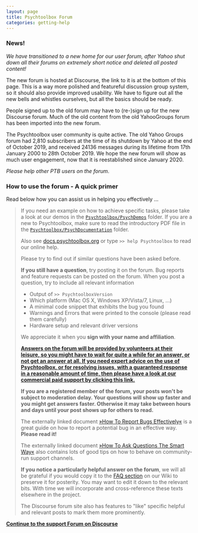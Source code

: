 ```yaml
---
layout: page
title: Psychtoolbox Forum
categories: getting-help
---
```


### News!

*We have transitioned to a new home for our user forum, after Yahoo shut down all
their forums on extremely short notice and deleted all posted content!*

The new forum is hosted at Discourse, the link to it is at the bottom of this
page. This is a way more polished and featureful discussion group system, so
it should also provide improved usability. We have to figure out all the new
bells and whistles ourselves, but all the basics should be ready.

People signed up to the old forum may have to (re-)sign up for the new Discourse
forum. Much of the old content from the old YahooGroups forum has been imported
into the new forum.

The Psychtoolbox user community is quite active. The old Yahoo Groups forum had
2,810 subscribers at the time of its shutdown by Yahoo at the end of October 2019,
and received 24136 messages during its lifetime from 17th January 2000 to 28th
October 2019. We hope the new forum will show as much user engagement, now that
it is reestablished since January 2020.

<!--- Disable - It is a bit pointless to show info that is multiple years outdated by now.
![Histogram of forum postings](images/ForumUsersChart.png)
--->

<!--- This is how you let Google chart api plot the chart:
![Histogram of forum postings](http://chart.apis.google.com/chart?chxr=0,0,2000|1,2000,2019&chbh=a&chco=A2C180&chd=t:327,398,988,539,771,1084,1498,1911,1439,1524,1219,1614,1618,2076,1451,1596,1218,1212,879,681&chds=0,2000&chs=500x100&cht=bvg&chts=676767,13.5&chtt=Forum+posts+per+year&chxs=1,676767,10,0,lt,676767&chxt=y,x)
--->

*Please help other PTB users on the forum*. 

### How to use the forum - A quick primer

Read below how you can assist us in helping you effectively ...

> If you need an example on how to achieve specific tasks, please take a look
> at our demos in the [`Psychtoolbox/PsychDemos`][docs-demos] folder. If you
> are a new to Psychtoolbox, make sure to read the introductory PDF file in the
> [`Psychtoolbox/PsychDocumentation`][docs-documentation] folder. 
> 
> Also see [docs.psychtoolbox.org](http://docs.psychtoolbox.org) or type `>>
> help Psychtoolbox` to read our online help.
> 
> Please try to find out if similar questions have been asked before.
> 
> **If you still have a question**, try posting it on the forum. Bug reports and
> feature requests can be posted on the forum. When you post a question, try to
> include all relevant information 
> 
> - Output of `>> PsychtoolboxVersion`
> - Which platform (Mac OS X, Windows XP/Vista/7, Linux, ...) 
> - A minimal code snippet that exhibits the bug you found
> - Warnings and Errors that were printed to the console (please read them carefully)
> - Hardware setup and relevant driver versions
> 
> We appreciate it when you **sign with your name and affiliation**.
>
> **[Answers on the forum will be provided by volunteers at their leisure, so you might
> have to wait for quite a while for an answer, or not get an answer at all.
> If you need expert advice on the use of Psychtoolbox, or for resolving issues,
> with a guaranteed response in a reasonable amount of time, then please have a
> look at our commercial paid support by clicking this link.][paid-support]**
> 
> **If you are a registered member of the forum, your posts won't be subject to moderation
> delay. Your questions will show up faster and you might get answers faster. Otherwise
> it may take between hours and days until your post shows up for others to read.**
>
> The externally linked document [»How To Report Bugs Effectively«](http://www.chiark.greenend.org.uk/~sgtatham/bugs.html) is a great
> guide on how to report a potential bug in an effective way. **Please read it!**
> 
> The externally linked document [»How To Ask Questions The Smart Way«](http://www.catb.org/~esr/faqs/smart-questions.html) also contains
> lots of good tips on how to behave on community-run support channels. 
> 
> **If you notice a particularly helpful answer on the forum**, we will all be
> grateful if you would copy it to the [FAQ section][faq] on our Wiki to preserve it for posterity.  You may want to
> edit it down to the relevant bits. With time we will incorporate and cross-reference these texts elsewhere in the
> project.
>
> The Discourse forum site also has features to "like" specific helpful and relevant posts to mark them more prominently.


**[Continue to the support Forum on Discourse][forum]**

  [docs-demos]: http://docs.psychtoolbox.org/PsychDemos
  [docs-documentation]: http://docs.psychtoolbox.org/PsychDocumentation
  [forum]: https://psychtoolbox.discourse.group
  [faq]: https://github.com/Psychtoolbox-3/Psychtoolbox-3/wiki/FAQ
  [paid-support]: https://www.psychtoolbox.net/license-key
